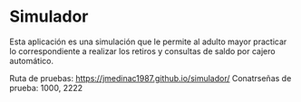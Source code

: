 # Simulador

Esta aplicación es una simulación que le permite al adulto mayor practicar lo correspondiente a realizar los retiros y consultas de saldo por cajero automático.

Ruta de pruebas: https://jmedinac1987.github.io/simulador/
Conatrseñas de prueba: 1000, 2222
